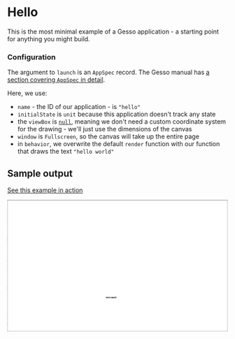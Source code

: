 # Hello

This is the most minimal example of a Gesso application - a starting point for anything you might build.

### Configuration

The argument to `launch` is an `AppSpec` record. The Gesso manual has [a section covering `AppSpec` in detail](../../docs/manual.md#2-appspec).

Here, we use:

- `name` - the ID of our application - is `"hello"`
- `initialState` is `unit` because this application doesn't track any state
- the `viewBox` is [`null`](../../docs/manual.md#row-and-record-types), meaning we don't need a custom coordinate system for the drawing - we'll just use the dimensions of the canvas
- `window` is `Fullscreen`, so the canvas will take up the entire page
- in `behavior`, we overwrite the default `render` function with our function that draws the text `"hello world"`

## Sample output

[See this example in action](https://smilack.github.io/purescript-gesso/examples/hello/dist/)

![A large white rectangle with small black text near the bottom middle that says "hello world"](hello.png)
